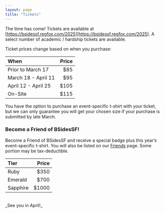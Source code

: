 ```yaml
---
layout: page
title: "Tickets"
---
```


The time has come! Tickets are available at
[https://bsidessf.regfox.com/2025](https://bsidessf.regfox.com/2025).
A select number of academic / hardship tickets are available.

Ticket prices change based on when you purchase:

|When | Price |
|:--- | ---: |
| Prior to March 17 | $85 |
| March 18 - April 11 | $95 |
| April 12 - April 25 | $105 |
| On-Site | $115 |

You have the option to purchase an event-specific t-shirt with your ticket,
but we can only guarantee you will get your chosen size if your purchase is
submitted by late March.

### Become a Friend of BSidesSF!

Become a Friend of BSidesSF and receive a special badge plus this year’s event-specific t-shirt.
You will also be listed on our [Friends](/friends) page. Some portion may be tax-deductible.

| Tier | Price |
|:--- | --:|
| Ruby | $350|
| Emerald | $700 |
| Sapphire | $1000 |

<br/>
_See you in April!_
